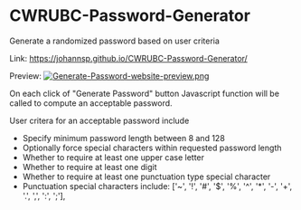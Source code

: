 # CWRUBC-Password-Generator
Generate a randomized password based on user criteria

Link:
https://johannsp.github.io/CWRUBC-Password-Generator/

Preview:
[![Generate-Password-website-preview.png](https://i.postimg.cc/LsYqQBnj/Generate-Password-website-preview.png)](https://postimg.cc/Nytf5X80)

On each click of "Generate Password" button Javascript function will be called
to compute an acceptable password.

User critera for an acceptable password include
- Specify minimum password length between 8 and 128
- Optionally force special characters within requested password length
- Whether to require at least one upper case letter
- Whether to require at least one digit
- Whether to require at least one punctuation type special character
- Punctuation special characters include:
['~', '!', '#', '$', '%', '^', '\*', '-', '+', '.', ',', ':', ';'],
